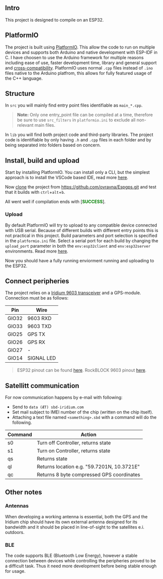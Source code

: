 ## Intro
This project is designed to compile on an ESP32.

## PlatformIO
The project is built using [PlatformIO](http://docs.platformio.org/en/latest/platforms/espressif32.html). This allow the code to run on multiple devices and supports both Arduino and native development with ESP-IDF in C. I have choosen to use the Arduino framework for multiple reasons including ease of use, faster development time, library and general support and [cross-compatibility][2]. 
PlatformIO uses normal `.cpp`  files instead of `.ino` files native to the Arduino platfrom, this allows for fully featured usage of the C++ language.  

## Structure
In `src` you will mainly find entry point files identifiable as `main_*.cpp`.
> **Note:** Only one entry_point file can be compiled at a time, therefore be sure to use `src_filters` in `platformio.ini` to exclude all non-relevant main files.

In `lib` you will find both project code and third-party libraries. The project code is identifiable by only having `.h` and `.cpp` files in each folder and by being separated into folders based on concern.  

## Install, build and upload 
Start by installing PlatformIO. You can install only a CLI, but the simplest approach is to install the VSCode based IDE, read more [here][3]. 

Now [clone][1] the project from   https://github.com/ovravna/Espgps.git and test that it builds with `ctrl`+`alt`+`b`. 

All went well if compilation ends with [<span style="color:green">**SUCCESS**</span>].

### Upload
By default PlatformIO will try to upload to any compatible device connected with USB serial. Because of different builds with different entry points this is not practical in this project. Build parameters and port selection is specified in the `platformio.ini` file. 
Select a serial port for each build by changing the `upload_port` parameter in both the `env:esp32client` and `env:esp32server` environments. Read more [here][4].

Now you should have a fully running enviorment running and uploading to the ESP32.
## Connect peripheries
The project relies on a [Iridium 9603 transceiver][5] and a GPS-module. Connection must be as follows:

Pin | Wire
---|---
GIO32 | 9603 RXD
GIO33 | 9603 TXD
GIO25 | GPS TX
GIO26 | GPS RX
GIO27 | -
GIO14 | SIGNAL LED

> ESP32 pinout can be found [here][esp32breakout].
> RockBLOCK 9603 pinout [here][9603breakout].
## Satellitt communication
For now communication happens by e-mail with following:
- Send to `data (ÆT) sbd-iridium.com`
- Set mail subject to IMEI number of the chip (written on the chip itself).
- Attaching a text file named `<something>.sbd` with a command will do the following.

Command | Action 
---|---
s0 | Turn off Controller, returns state
s1 | Turn on Controller, returns state
qs | Returns state
ql | Returns location e.g. "59.7201N, 10.3721E"
qc | Returns 8 byte compressed GPS coordinates

## Other notes
### Antennas
When developing a working antenna is essential, both the GPS and the Iridium chip should have its own external antenna designed for its bandwidth and it should be placed in line-of-sight to the satellites e.i. outdoors. 
### BLE
The code supports BLE (Bluetooth Low Energy), however a stable connection between devices while controlling the peripheries proved to be a difficult task. Thus it need more development before being stable enough for usage.

[1]:https://code.visualstudio.com/docs/editor/versioncontrol#_cloning-a-repository
[2]:http://docs.platformio.org/en/latest/frameworks/arduino.html#platforms
[3]:https://platformio.org/install/ide?install=vscode
[4]:http://docs.platformio.org/en/latest/projectconf/section_env_upload.html#upload-port
[5]:https://www.iridium.com/products/iridium-9603-3/
[esp32breakout]:https://cdn.instructables.com/FKZ/5Y5T/JFIIR5XE/FKZ5Y5TJFIIR5XE.LARGE.jpg
[9603breakout]:https://docs.rockblock.rock7.com/docs/connectors

